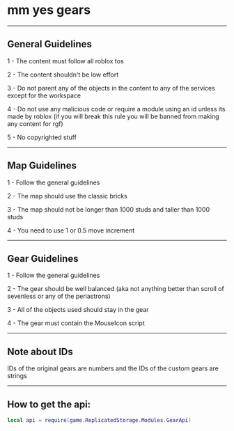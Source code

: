 # mm yes gears

---

## General Guidelines

1 - The content must follow all roblox tos

2 - The content shouldn't be low effort

3 - Do not parent any of the objects in the content to any of the services except for the workspace

4 - Do not use any malicious code or require a module using an id unless its made by roblox (if you will break this rule you will be banned from making any content for rgf)

5 - No copyrighted stuff

---

## Map Guidelines

1 - Follow the general guidelines

2 - The map should use the classic bricks

3 - The map should not be longer than 1000 studs and taller than 1000 studs

4 - You need to use 1 or 0.5 move increment

---

## Gear Guidelines

1 - Follow the general guidelines

2 - The gear should be well balanced (aka not anything better than scroll of sevenless or any of the periastrons)

3 - All of the objects used should stay in the gear

4 - The gear must contain the MouseIcon script

---

## Note about IDs

IDs of the original gears are numbers and the IDs of the custom gears are strings

---

## How to get the api:

```lua
local api = require(game.ReplicatedStorage.Modules.GearApi)
```
